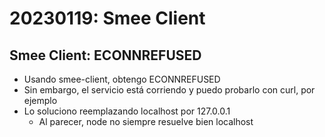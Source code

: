 # 20230119: Smee Client
## Smee Client: ECONNREFUSED
- Usando smee-client, obtengo ECONNREFUSED
- Sin embargo, el servicio está corriendo y puedo probarlo con curl, por ejemplo
- Lo soluciono reemplazando localhost por 127.0.0.1
	- Al parecer, node no siempre resuelve bien localhost

